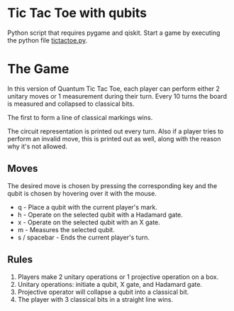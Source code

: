 # Tic Tac Toe with qubits
Python script that requires pygame and qiskit. Start a game by executing the python file [tictactoe.py](./tictactoe.py).

# The Game
In this version of Quantum Tic Tac Toe, each player can perform either
2 unitary moves or 1 measurement during their turn. Every 10 turns the
board is measured and collapsed to classical bits. 

The first to form a line of classical markings wins.

The circuit representation is printed out every turn. Also if a player tries to perform an invalid move, this is printed out as well, along with the reason why it's not allowed.

## Moves
The desired move is chosen by pressing the corresponding key and the
qubit is chosen by hovering over it with the mouse.
* q - Place a qubit with the current player's mark.
* h - Operate on the selected qubit with a Hadamard gate.
* x - Operate on the selected qubit with an X gate.
* m - Measures the selected qubit.
* s / spacebar - Ends the current player's turn.

## Rules
1. Players make 2 unitary operations or 1 projective operation on a box.
2. Unitary operations: initiate a qubit, X gate, and Hadamard gate.
3. Projective operator will collapse a qubit into a classical bit.
4. The player with 3 classical bits in a straight line wins.